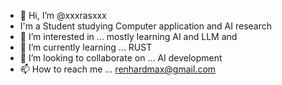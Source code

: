 - 👋 Hi, I’m @xxxrasxxx 
- I'm a Student studying Computer application and AI research 
- 👀 I’m interested in ... mostly learning AI and LLM and 
- 🌱 I’m currently learning ... RUST
- 💞️ I’m looking to collaborate on ... AI development 
- 📫 How to reach me ... renhardmax@gmail.com

<!---
xxxrasxxx/xxxrasxxx is a ✨ special ✨ repository because its `README.md` (this file) appears on your GitHub profile.
You can click the Preview link to take a look at your changes.
--->
